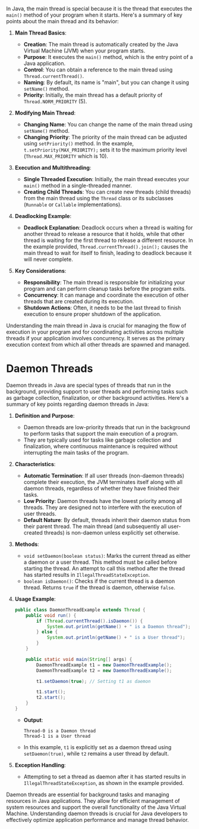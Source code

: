 In Java, the main thread is special because it is the thread that executes the `main()` method of your program when it starts. Here's a summary of key points about the main thread and its behavior:

1. **Main Thread Basics**:

   - **Creation**: The main thread is automatically created by the Java Virtual Machine (JVM) when your program starts.
   - **Purpose**: It executes the `main()` method, which is the entry point of a Java application.
   - **Control**: You can obtain a reference to the main thread using `Thread.currentThread()`.
   - **Naming**: By default, its name is "main", but you can change it using `setName()` method.
   - **Priority**: Initially, the main thread has a default priority of `Thread.NORM_PRIORITY` (5).

2. **Modifying Main Thread**:

   - **Changing Name**: You can change the name of the main thread using `setName()` method.
   - **Changing Priority**: The priority of the main thread can be adjusted using `setPriority()` method. In the example, `t.setPriority(MAX_PRIORITY);` sets it to the maximum priority level (`Thread.MAX_PRIORITY` which is 10).

3. **Execution and Multithreading**:

   - **Single Threaded Execution**: Initially, the main thread executes your `main()` method in a single-threaded manner.
   - **Creating Child Threads**: You can create new threads (child threads) from the main thread using the `Thread` class or its subclasses (`Runnable` or `Callable` implementations).

4. **Deadlocking Example**:

   - **Deadlock Explanation**: Deadlock occurs when a thread is waiting for another thread to release a resource that it holds, while that other thread is waiting for the first thread to release a different resource. In the example provided, `Thread.currentThread().join();` causes the main thread to wait for itself to finish, leading to deadlock because it will never complete.

5. **Key Considerations**:
   - **Responsibility**: The main thread is responsible for initializing your program and can perform cleanup tasks before the program exits.
   - **Concurrency**: It can manage and coordinate the execution of other threads that are created during its execution.
   - **Shutdown Actions**: Often, it needs to be the last thread to finish execution to ensure proper shutdown of the application.

Understanding the main thread in Java is crucial for managing the flow of execution in your program and for coordinating activities across multiple threads if your application involves concurrency. It serves as the primary execution context from which all other threads are spawned and managed.

# Daemon Threads

Daemon threads in Java are special types of threads that run in the background, providing support to user threads and performing tasks such as garbage collection, finalization, or other background activities. Here's a summary of key points regarding daemon threads in Java:

1. **Definition and Purpose**:

   - Daemon threads are low-priority threads that run in the background to perform tasks that support the main execution of a program.
   - They are typically used for tasks like garbage collection and finalization, where continuous maintenance is required without interrupting the main tasks of the program.

2. **Characteristics**:

   - **Automatic Termination**: If all user threads (non-daemon threads) complete their execution, the JVM terminates itself along with all daemon threads, regardless of whether they have finished their tasks.
   - **Low Priority**: Daemon threads have the lowest priority among all threads. They are designed not to interfere with the execution of user threads.
   - **Default Nature**: By default, threads inherit their daemon status from their parent thread. The main thread (and subsequently all user-created threads) is non-daemon unless explicitly set otherwise.

3. **Methods**:

   - `void setDaemon(boolean status)`: Marks the current thread as either a daemon or a user thread. This method must be called before starting the thread. An attempt to call this method after the thread has started results in `IllegalThreadStateException`.
   - `boolean isDaemon()`: Checks if the current thread is a daemon thread. Returns `true` if the thread is daemon, otherwise `false`.

4. **Usage Example**:

   ```java
   public class DaemonThreadExample extends Thread {
       public void run() {
           if (Thread.currentThread().isDaemon()) {
               System.out.println(getName() + " is a Daemon thread");
           } else {
               System.out.println(getName() + " is a User thread");
           }
       }

       public static void main(String[] args) {
           DaemonThreadExample t1 = new DaemonThreadExample();
           DaemonThreadExample t2 = new DaemonThreadExample();

           t1.setDaemon(true); // Setting t1 as daemon

           t1.start();
           t2.start();
       }
   }
   ```

   - **Output**:
     ```
     Thread-0 is a Daemon thread
     Thread-1 is a User thread
     ```
   - In this example, `t1` is explicitly set as a daemon thread using `setDaemon(true)`, while `t2` remains a user thread by default.

5. **Exception Handling**:
   - Attempting to set a thread as daemon after it has started results in `IllegalThreadStateException`, as shown in the example provided.

Daemon threads are essential for background tasks and managing resources in Java applications. They allow for efficient management of system resources and support the overall functionality of the Java Virtual Machine. Understanding daemon threads is crucial for Java developers to effectively optimize application performance and manage thread behavior.
